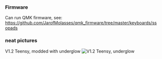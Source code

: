 ### Firmware
Can run QMK firmware, see: https://github.com/JarofMolasses/qmk_firmware/tree/master/keyboards/ssopads

### neat pictures
V1.2 Teensy, modded with underglow
![V1.2 Teensy, underglow](https://user-images.githubusercontent.com/33560291/85184022-05ea1000-b243-11ea-93e6-429593b7d0d9.jpg)

